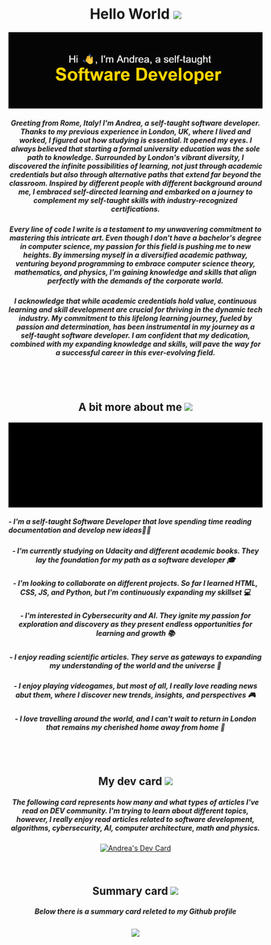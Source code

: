 <div align="center">
    <h1>Hello World <img src="https://github.com/TheDudeThatCode/TheDudeThatCode/blob/master/Assets/Developer.gif" width="40px"></h1>
    <img align="center" src="github_profile_image.png">
</div>

<div align="center"> 
    <h5>
        Greeting from Rome, Italy! I'm Andrea, a self-taught software developer. 
        Thanks to my previous experience in London, UK, where I lived and worked, I figured out how studying is essential. It opened my eyes. I always believed that starting a formal university education was the sole path         to knowledge.
        Surrounded by London's vibrant diversity, I discovered the infinite possibilities of learning, not just through academic credentials but also through alternative paths that extend far beyond the classroom.                 Inspired by different people with different background around me, I embraced self-directed learning and embarked on a journey to complement my self-taught skills with industry-recognized certifications.
    </h5>
    <h5>
        Every line of code I write is a testament to my unwavering commitment to mastering this intricate art. Even though I don't have a bachelor's degree in computer science, my passion for this field is pushing me to           new heights. By immersing myself in a diversified academic pathway, venturing beyond programming to embrace computer science theory, mathematics, and physics, I'm gaining knowledge and skills that align perfectly          with the demands of the corporate world.
    </h5>
    <h5>
        I acknowledge that while academic credentials hold value, continuous learning and skill development are crucial for thriving in the dynamic tech industry. My commitment to this lifelong learning journey, fueled by         passion and determination, has been instrumental in my journey as a self-taught software developer. I am confident that my dedication, combined with my expanding knowledge and skills, will pave the way for a               successful career in this ever-evolving field.
    </h5>
</div>  
<br>
<br>
<div align="center">
    <h2 align="center">A bit more about me <img src="https://github.com/TheDudeThatCode/TheDudeThatCode/blob/master/Assets/hmm.gif" width="20px"></h2>
    <img align="center" src="andrea.gif">
    <h5 align="left"> - I'm a self-taught Software Developer that love spending time reading documentation and develop new ideas🧑‍💻</h5>
    <h5> - I'm currently studying on Udacity and different academic books. They lay the foundation for my path as a software developer 🎓</h5>
    <h5> - I'm looking to collaborate on different projects. So far I learned HTML, CSS, JS, and Python, but I'm continuously expanding my skillset 💻</h5>
    <h5> - I'm interested in Cybersecurity and AI. They ignite my passion for exploration and discovery as they present endless opportunities for learning and growth 📚</h5>
    <h5> - I enjoy reading scientific articles. They serve as gateways to expanding my understanding of the world and the universe 🔭</h5>
    <h5> - I enjoy playing videogames, but most of all, I really love reading news abut them, where I discover new trends, insights, and perspectives 🎮</h5>
    <h5> - I love travelling around the world, and I can't wait to return in London that remains my cherished home away from home 🛫</h5>
</div>
<br>
<br>
<div align="center">
    <h2>My dev card <img src="https://github.com/TheDudeThatCode/TheDudeThatCode/blob/master/Assets/Medal.gif" width="20px"></h2>
    <h5>The following card represents how many and what types of articles I've read on DEV community. I'm trying to learn about different topics, 
        however, I really enjoy read articles related to software development, algorithms, cybersecurity, AI, computer architecture, math and physics.
    </h5>
    <a href="https://app.daily.dev/ghostpy" align="center"><img src="https://api.daily.dev/devcards/a3fb4624ddc84c31a43ad3af6eb606d2.png?r=y7j" width="400" alt="Andrea's Dev Card"/></a>      
</div>
<br>
<br>
<div align="center">
    <h2>Summary card <img src="https://github.com/TheDudeThatCode/TheDudeThatCode/blob/master/Assets/Rocket.gif" width="20px"></h2></h2>
    <h5>Below there is a summary card releted to my Github profile</h5>
    <img align="center" src="https://github-profile-summary-cards.vercel.app/api/cards/profile-details?username=AndreaScacchi&theme=2077" />
</div>

